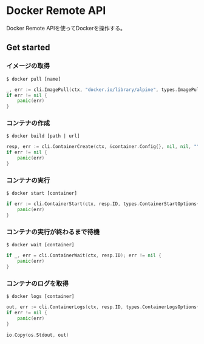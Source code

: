 Docker Remote API
====

Docker Remote APIを使ってDockerを操作する。

## Get started

### イメージの取得
```shell
$ docker pull [name]
```

```go
_, err := cli.ImagePull(ctx, "docker.io/library/alpine", types.ImagePullOptions{})
if err != nil {
    panic(err)
}
```

### コンテナの作成
```shell
$ docker build [path | url]
```

```go
resp, err := cli.ContainerCreate(ctx, &container.Config{}, nil, nil, "")
if err != nil {
    panic(err)
}
```

### コンテナの実行
```shell
$ docker start [container]
```

```go
if err := cli.ContainerStart(ctx, resp.ID, types.ContainerStartOptions{}); err != nil {
    panic(err)
}
```

### コンテナの実行が終わるまで待機
```shell
$ docker wait [container]
```

```go
if _, err = cli.ContainerWait(ctx, resp.ID); err != nil {
    panic(err)
}
```

### コンテナのログを取得

```shell
$ docker logs [container]
```

```go
out, err := cli.ContainerLogs(ctx, resp.ID, types.ContainerLogsOptions{ShowStdout: true})
if err != nil {
    panic(err)
}

io.Copy(os.Stdout, out)
```